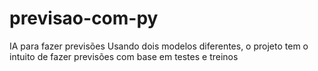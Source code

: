 # previsao-com-py
IA para fazer previsões 
Usando dois modelos diferentes, o projeto tem o intuito de fazer previsões com base em testes e treinos 

